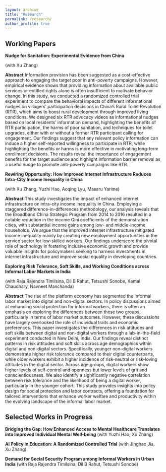 ```yaml
---
layout: archive
title: "Research"
permalink: /research/
author_profile: true
---
```


## Working Papers 

**Nudge for Sanitation: Experimental Evidence from China**

(with Xu Zhang)

**Abstract**
Information provision has been suggested as a cost-effective approach to engaging the target poor in anti-poverty campaigns. However, empirical evidence shows that providing information about available public services or entitled rights alone is often insufficient to motivate behavior change. In this study, we conducted a randomized controlled trial experiment to compare the behavioral impacts of different informational nudges on villagers’ participation decisions in China’s Rural Toilet Revolution (RTR), which aims to boost rural development through improved living conditions. We designed six RTR advocacy videos as informational nudges based on local residents’ information demand, highlighting the benefits of RTR participation, the harms of poor sanitation, and techniques for toilet upgrades, either with or without a former RTR participant calling for engagement. Our findings suggest that any relevant policy information can induce a higher self-reported willingness to participate in RTR, while highlighting the benefits or harms is more effective in motivating long-term enrollment decisions. The results reveal the importance of engagement benefits for the target audience and highlight information barrier removal as a useful nudge to promote anti-poverty campaigns like RTR.

**Rewiring Opportunity: How Improved Internet Infrastructure Reduces Intra-City Income Inequality in China**

(with Xu Zhang, Yuzhi Hao, Aoqing Lyu, Masaru Yarime)

**Abstract**
This study investigates the impact of enhanced internet infrastructure on intra-city income inequality in China. Employing a staggered difference-in-differences methodology, our analysis reveals that the Broadband China Strategic Program from 2014 to 2016 resulted in a notable reduction in the income Gini coefficients of the demonstration cities, with substantial income gains among low- and middle-income households. We argue that the improved internet infrastructure mitigated income inequality mainly by creating new employment opportunities in the service sector for low-skilled workers. Our findings underscore the pivotal role of technology in fostering inclusive economic growth and provide valuable insights for policymakers seeking to harness investments in internet infrastructure and improve social equality in developing countries.

**Exploring Risk Tolerance, Soft Skills, and Working Conditions across Informal Labor Markets in India**

(with Raja Rajendra Timilsina, Dil B Rahut, Tetsushi Sonobe, Kamal Chaudhary, Navneet Manchanda)

**Abstract**
The rise of the platform economy has segmented the informal labor market into digital and non-digital sectors. In policy discussions aimed at enhancing social protection for informal workers, there is often an emphasis on exploring the differences between these two groups, particularly in terms of labor market outcomes. However, these discussions have largely overlooked the role of individual traits and economic preferences. This paper investigates the differences in risk attitudes and soft skills between digital and non-digital workers through a lab-in-the-field experiment conducted in New Delhi, India. Our findings reveal distinct patterns in risk attitudes and soft skills across age demographics within digital and non-digital sectors. Specifically, younger non-digital workers demonstrate higher risk tolerance compared to their digital counterparts, while older workers exhibit a higher incidence of risk-neutral or risk-loving attitudes in the digital sector. Across age groups, digital workers show higher levels of self-control and openness but lower levels of grit and conscientiousness. We also identify a significantly negative correlation between risk tolerance and the likelihood of being a digital worker, particularly in the younger cohort. This study provides insights into policy design for social protection and labor contracts, offering a foundation for tailored interventions that enhance worker welfare and productivity within the evolving landscape of the informal labor market.


## Selected Works in Progress
**Bridging the Gap: How Enhanced Access to Mental Healthcare Translates into Improved Individual Mental Well-being** (with Yuzhi Hao, Xu Zhang)

**AI Policy in Education: A Randomized Controlled Trial** (with Jinghao Jia, Xu Zhang)

**Demand for Social Security Program among Informal Workers in Urban India** (with Raja Rajendra Timilsina, Dil B Rahut, Tetsushi Sonobe)


